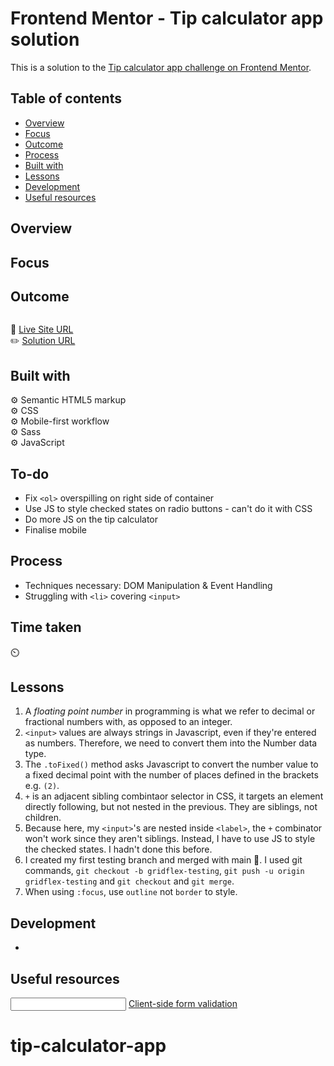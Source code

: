 # Frontend Mentor - Tip calculator app solution

This is a solution to the [Tip calculator app challenge on Frontend Mentor](https://www.frontendmentor.io/challenges/tip-calculator-app-ugJNGbJUX).

## Table of contents

- [Overview](#overview)
- [Focus](#focus)
- [Outcome](#outcome)
- [Process](#process)
- [Built with](#built-with)
- [Lessons](#lessons)
- [Development](#development)
- [Useful resources](#useful-resources)

## Overview

## Focus

## Outcome

![]()

:jigsaw: [Live Site URL]()  
:pencil2: [Solution URL]()

## Built with

:gear: Semantic HTML5 markup  
:gear: CSS  
:gear: Mobile-first workflow  
:gear: Sass  
:gear: JavaScript

## To-do

- Fix `<ol>` overspilling on right side of container
- Use JS to style checked states on radio buttons - can't do it with CSS
- Do more JS on the tip calculator
- Finalise mobile

## Process

- Techniques necessary: DOM Manipulation & Event Handling
- Struggling with `<li>` covering `<input>`

## Time taken

:timer_clock:

## Lessons

1. A _floating point number_ in programming is what we refer to decimal or fractional numbers with, as opposed to an integer.
2. `<input>` values are always strings in Javascript, even if they're entered as numbers. Therefore, we need to convert them into the Number data type.
3. The `.toFixed()` method asks Javascript to convert the number value to a fixed decimal point with the number of places defined in the brackets e.g. `(2)`.
4. `+` is an adjacent sibling combintaor selector in CSS, it targets an element directly following, but not nested in the previous. They are siblings, not children.
5. Because here, my `<input>`'s are nested inside `<label>`, the `+` combinator won't work since they aren't siblings. Instead, I have to use JS to style the checked states. I hadn't done this before.
6. I created my first testing branch and merged with main :slightly_smiling_face:. I used git commands, `git checkout -b gridflex-testing`, `git push -u origin gridflex-testing` and `git checkout` and `git merge`.
7. When using `:focus`, use `outline` not `border` to style.

## Development

-

## Useful resources

[<input type="email">](https://developer.mozilla.org/en-US/docs/Web/HTML/Element/input/email)
[Client-side form validation](https://developer.mozilla.org/en-US/docs/Learn_web_development/Extensions/Forms/Form_validation)

# tip-calculator-app
